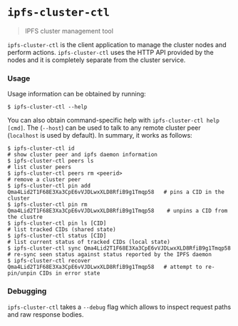 # `ipfs-cluster-ctl`

> IPFS cluster management tool

`ipfs-cluster-ctl` is the client application to manage the cluster nodes and perform actions. `ipfs-cluster-ctl` uses the HTTP API provided by the nodes and it is completely separate from the cluster service.


### Usage

Usage information can be obtained by running:

```
$ ipfs-cluster-ctl --help
```

You can also obtain command-specific help with `ipfs-cluster-ctl help [cmd]`. The (`--host`) can be used to talk to any remote cluster peer (`localhost` is used by default). In summary, it works as follows:


```
$ ipfs-cluster-ctl id                                                       # show cluster peer and ipfs daemon information
$ ipfs-cluster-ctl peers ls                                                 # list cluster peers
$ ipfs-cluster-ctl peers rm <peerid>                                        # remove a cluster peer
$ ipfs-cluster-ctl pin add Qma4Lid2T1F68E3Xa3CpE6vVJDLwxXLD8RfiB9g1Tmqp58   # pins a CID in the cluster
$ ipfs-cluster-ctl pin rm Qma4Lid2T1F68E3Xa3CpE6vVJDLwxXLD8RfiB9g1Tmqp58    # unpins a CID from the clustre
$ ipfs-cluster-ctl pin ls [CID]                                             # list tracked CIDs (shared state)
$ ipfs-cluster-ctl status [CID]                                             # list current status of tracked CIDs (local state)
$ ipfs-cluster-ctl sync Qma4Lid2T1F68E3Xa3CpE6vVJDLwxXLD8RfiB9g1Tmqp58      # re-sync seen status against status reported by the IPFS daemon
$ ipfs-cluster-ctl recover Qma4Lid2T1F68E3Xa3CpE6vVJDLwxXLD8RfiB9g1Tmqp58   # attempt to re-pin/unpin CIDs in error state
```

### Debugging

`ipfs-cluster-ctl` takes a `--debug` flag which allows to inspect request paths and raw response bodies.
